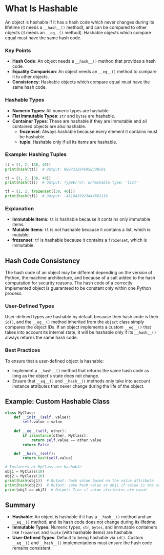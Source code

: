 # What Is Hashable
An object is hashable if it has a hash code which never changes during its lifetime (it needs a `__hash__()` method), and can be compared to other objects (it needs an `__eq__()` method). Hashable objects which compare equal must have the same hash code.

### Key Points
- **Hash Code**: An object needs a `__hash__()` method that provides a hash code.
- **Equality Comparison**: An object needs an `__eq__()` method to compare it to other objects.
- **Consistency**: Hashable objects which compare equal must have the same hash code.

### Hashable Types
- **Numeric Types**: All numeric types are hashable.
- **Flat Immutable Types**: `str` and `bytes` are hashable.
- **Container Types**: These are hashable if they are immutable and all contained objects are also hashable.
  - **frozenset**: Always hashable because every element it contains must be hashable.
  - **tuple**: Hashable only if all its items are hashable.

### Example: Hashing Tuples
```python
tt = (1, 2, (30, 40))
print(hash(tt))  # Output: 8027212646858338501

tl = (1, 2, [30, 40])
print(hash(tl))  # Output: TypeError: unhashable type: 'list'

tf = (1, 2, frozenset([30, 40]))
print(hash(tf))  # Output: -4118419923444501110
```

### Explanation
- **Immutable Items**: `tt` is hashable because it contains only immutable items.
- **Mutable Items**: `tl` is not hashable because it contains a list, which is mutable.
- **frozenset**: `tf` is hashable because it contains a `frozenset`, which is immutable.

## Hash Code Consistency

The hash code of an object may be different depending on the version of Python, the machine architecture, and because of a salt added to the hash computation for security reasons. The hash code of a correctly implemented object is guaranteed to be constant only within one Python process.

### User-Defined Types
User-defined types are hashable by default because their hash code is their `id()`, and the `__eq__()` method inherited from the `object` class simply compares the object IDs. If an object implements a custom `__eq__()` that takes into account its internal state, it will be hashable only if its `__hash__()` always returns the same hash code.

### Best Practices
To ensure that a user-defined object is hashable:
- Implement a `__hash__()` method that returns the same hash code as long as the object's state does not change.
- Ensure that `__eq__()` and `__hash__()` methods only take into account instance attributes that never change during the life of the object.

## Example: Custom Hashable Class
```python
class MyClass:
    def __init__(self, value):
        self.value = value
    
    def __eq__(self, other):
        if isinstance(other, MyClass):
            return self.value == other.value
        return False

    def __hash__(self):
        return hash(self.value)

# Instances of MyClass are hashable
obj1 = MyClass(10)
obj2 = MyClass(10)
print(hash(obj1))  # Output: hash value based on the value attribute
print(hash(obj2))  # Output: same hash value as obj1 if value is the same
print(obj1 == obj2)  # Output: True if value attributes are equal
```

## Summary
- **Hashable**: An object is hashable if it has a `__hash__()` method and an `__eq__()` method, and its hash code does not change during its lifetime.
- **Immutable Types**: Numeric types, `str`, `bytes`, and immutable containers like `frozenset` and `tuple` (with hashable items) are hashable.
- **User-Defined Types**: Default to being hashable via `id()`. Custom `__eq__()` and `__hash__()` implementations must ensure the hash code remains consistent.
